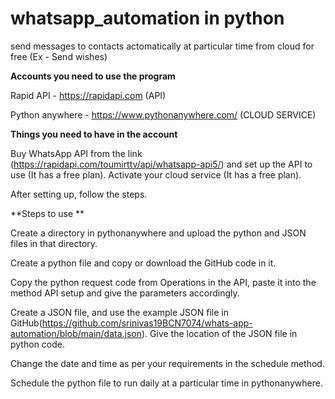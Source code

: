 # whatsapp_automation in python
send messages to contacts actomatically at particular time from cloud for free (Ex - Send wishes)

**Accounts you need to use the program** 

Rapid API - https://rapidapi.com (API)

Python anywhere - https://www.pythonanywhere.com/ (CLOUD SERVICE)

**Things you need to have in the account** 

Buy WhatsApp API from the link (https://rapidapi.com/toumirttv/api/whatsapp-api5/) and set up the API to use (It has a free plan).
Activate your cloud service (It has a free plan).

After setting up, follow the steps.

**Steps to use **

Create a directory in pythonanywhere and upload the python and JSON files in that directory. 

Create a python file and copy or download the GitHub code in it. 

Copy the python request code from Operations in the API, paste it into the method API setup and give the parameters accordingly.

Create a JSON file, and use the example JSON file in GitHub(https://github.com/srinivas19BCN7074/whats-app-automation/blob/main/data.json). Give the location of the JSON file in python code.

Change the date and time as per your requirements in the schedule method. 

Schedule the python file to run daily at a particular time in pythonanywhere.
